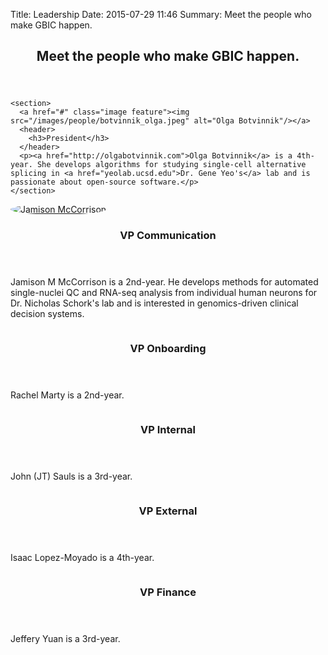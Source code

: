 Title: Leadership
Date: 2015-07-29 11:46
Summary: Meet the people who make GBIC happen.
<!-- Template: leadership -->


<style>
.image:before{
  background-image: None;
}
.image img{
  border-radius: 50%;
}
</style>

<header class="major">
  <h2>Meet the <strong>people</strong> who make GBIC happen.</h2>
</header>

<div class="row">
  <div class="3u">

    <section>
      <a href="#" class="image feature"><img src="/images/people/botvinnik_olga.jpeg" alt="Olga Botvinnik"/></a>
      <header>
        <h3>President</h3>
      </header>
      <p><a href="http://olgabotvinnik.com">Olga Botvinnik</a> is a 4th-year. She develops algorithms for studying single-cell alternative splicing in <a href="yeolab.ucsd.edu">Dr. Gene Yeo's</a> lab and is passionate about open-source software.</p>
    </section>
  </div>

<div class="3u">

  <section>
    <a href="#" class="image feature"><img src="/images/people/mccorrison_jamison_square.png" alt="Jamison McCorrison" /></a>
    <header>
      <h3>VP Communication</h3>
    </header>
    <p>Jamison M McCorrison is a 2nd-year. He develops methods for automated single-nuclei QC and RNA-seq analysis from individual human neurons for Dr. Nicholas Schork's lab and is interested in genomics-driven clinical decision systems.</p>
  </section>

  </div>

<div class="3u">

  <section>
    <a href="#" class="image feature"><img src="/images/people/marty_rachel.png" alt="" /></a>
    <header>
      <h3>VP Onboarding</h3>
    </header>
    <p>Rachel Marty is a 2nd-year. </p>
  </section>

</div>

<div class="3u">

<section>
  <a href="#" class="image feature"><img src="/images/UCSD-Bioinfo-Logo-Square-Color-no-text.png" alt="" /></a>
  <header>
    <h3>VP Internal</h3>
  </header>
  <p>John (JT) Sauls is a 3rd-year.</p>
</section>

</div>
<!-- Closes the row -->
</div>

<div class="row">
<div class="3u">

  <section>
    <a href="#" class="image feature"><img src="/images/UCSD-Bioinfo-Logo-Square-Color-no-text.png" alt="" /></a>
    <header>
      <h3>VP External</h3>
    </header>
    <p>Isaac Lopez-Moyado is a 4th-year.</p>
  </section>
</div>

<div class="3u">
  <section>
    <a href="#" class="image feature"><img src="/images/UCSD-Bioinfo-Logo-Square-Color-no-text.png" alt="" /></a>
    <header>
      <h3>VP Finance</h3>
    </header>
    <p>Jeffery Yuan is a 3rd-year.</p>
  </section>
</div>
</div>
